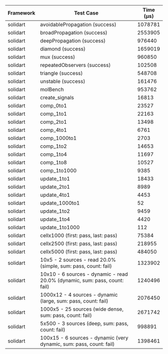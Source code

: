 | Framework | Test Case | Time (μs) |
| --- | --- | --- |
| solidart | avoidablePropagation (success) | 1078781 |
| solidart | broadPropagation (success) | 2553905 |
| solidart | deepPropagation (success) | 976440 |
| solidart | diamond (success) | 1659019 |
| solidart | mux (success) | 960850 |
| solidart | repeatedObservers (success) | 102508 |
| solidart | triangle (success) | 548708 |
| solidart | unstable (success) | 161476 |
| solidart | molBench | 953762 |
| solidart | create_signals | 16813 |
| solidart | comp_0to1 | 23527 |
| solidart | comp_1to1 | 22163 |
| solidart | comp_2to1 | 13498 |
| solidart | comp_4to1 | 6761 |
| solidart | comp_1000to1 | 2703 |
| solidart | comp_1to2 | 14653 |
| solidart | comp_1to4 | 11697 |
| solidart | comp_1to8 | 10527 |
| solidart | comp_1to1000 | 9385 |
| solidart | update_1to1 | 18433 |
| solidart | update_2to1 | 8989 |
| solidart | update_4to1 | 4453 |
| solidart | update_1000to1 | 52 |
| solidart | update_1to2 | 9459 |
| solidart | update_1to4 | 4420 |
| solidart | update_1to1000 | 112 |
| solidart | cellx1000 (first: pass, last: pass) | 75384 |
| solidart | cellx2500 (first: pass, last: pass) | 218955 |
| solidart | cellx5000 (first: pass, last: pass) | 484050 |
| solidart | 10x5 - 2 sources - read 20.0% (simple, sum: pass, count: fail) | 1323902 |
| solidart | 10x10 - 6 sources - dynamic - read 20.0% (dynamic, sum: pass, count: fail) | 1240496 |
| solidart | 1000x12 - 4 sources - dynamic (large, sum: pass, count: fail) | 2076450 |
| solidart | 1000x5 - 25 sources (wide dense, sum: pass, count: fail) | 2671742 |
| solidart | 5x500 - 3 sources (deep, sum: pass, count: fail) | 998891 |
| solidart | 100x15 - 6 sources - dynamic (very dynamic, sum: pass, count: fail) | 1398461 |
